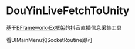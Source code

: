 # DouYinLiveFetchToUnity

基于<a href='https://github.com/ToxicStar8/BFramework-Ex'>BFramework-Ex框架</a>的抖音直播信息采集工具

看UIMainMenu和SocketRoutine即可
